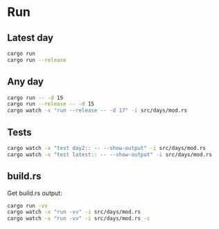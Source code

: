 # Run

## Latest day

```bash
cargo run
cargo run --release
```

## Any day

```bash
cargo run -- -d 15
cargo run --release -- -d 15
cargo watch -x "run --release -- -d 17" -i src/days/mod.rs
```

## Tests

```bash
cargo watch -x "test day2:: -- --show-output" -i src/days/mod.rs
cargo watch -x "test latest:: -- --show-output" -i src/days/mod.rs
```

## build.rs

Get build.rs output:

```bash
cargo run -vv
cargo watch -x "run -vv" -i src/days/mod.rs
cargo watch -x "run -vv" -i src/days/mod.rs -c
```
